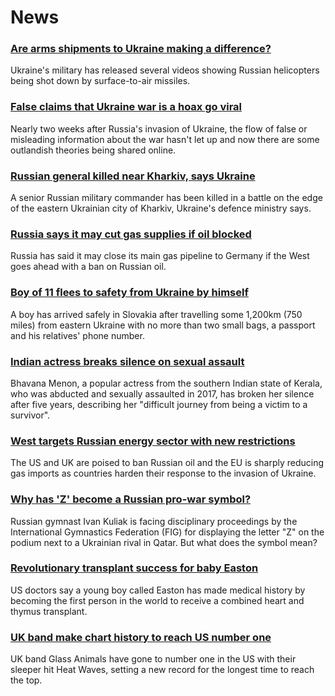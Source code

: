 # News
### [Are arms shipments to Ukraine making a difference?](https://www.bbc.com/news/world-60655349)
Ukraine's military has released several videos showing Russian helicopters being shot down by surface-to-air missiles.
### [False claims that Ukraine war is a hoax go viral](https://www.bbc.com/news/60589965)
Nearly two weeks after Russia's invasion of Ukraine, the flow of false or misleading information about the war hasn't let up and now there are some outlandish theories being shared online.
### [Russian general killed near Kharkiv, says Ukraine](https://www.bbc.com/news/world-europe-60659185)
A senior Russian military commander has been killed in a battle on the edge of the eastern Ukrainian city of Kharkiv, Ukraine's defence ministry says.
### [Russia says it may cut gas supplies if oil blocked](https://www.bbc.com/news/business-60656673)
Russia has said it may close its main gas pipeline to Germany if the West goes ahead with a ban on Russian oil.
### [Boy of 11 flees to safety from Ukraine by himself](https://www.bbc.com/news/world-europe-60659365)
A boy has arrived safely in Slovakia after travelling some 1,200km (750 miles) from eastern Ukraine with no more than two small bags, a passport and his relatives' phone number.
### [Indian actress breaks silence on sexual assault](https://www.bbc.com/news/world-asia-india-60647656)
Bhavana Menon, a popular actress from the southern Indian state of Kerala, who was abducted and sexually assaulted in 2017, has broken her silence after five years, describing her "difficult journey from being a victim to a survivor".
### [West targets Russian energy sector with new restrictions](https://www.bbc.com/news/world-us-canada-60666251)
The US and UK are poised to ban Russian oil and the EU is sharply reducing gas imports as countries harden their response to the invasion of Ukraine.
### [Why has 'Z' become a Russian pro-war symbol?](https://www.bbc.com/news/world-europe-60644832)
Russian gymnast Ivan Kuliak is facing disciplinary proceedings by the International Gymnastics Federation (FIG) for displaying the letter "Z" on the podium next to a Ukrainian rival in Qatar. But what does the symbol mean?
### [Revolutionary transplant success for baby Easton](https://www.bbc.com/news/health-60648869)
US doctors say a young boy called Easton has made medical history by becoming the first person in the world to receive a combined heart and thymus transplant. 
### [UK band make chart history to reach US number one](https://www.bbc.com/news/entertainment-arts-60660186)
UK band Glass Animals have gone to number one in the US with their sleeper hit Heat Waves, setting a new record for the longest time to reach the top.
